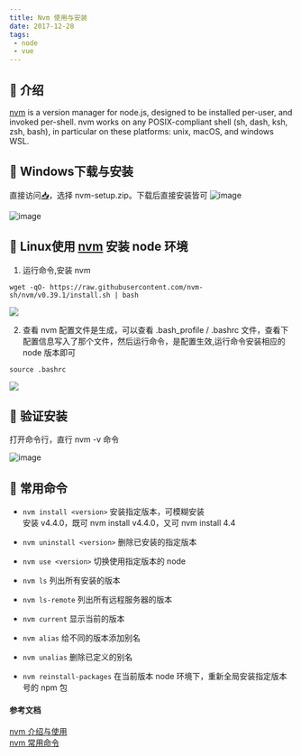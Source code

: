 ```yaml
---
title: Nvm 使用与安装
date: 2017-12-28
tags:
 - node
 - vue
---
```


<!-- ![image](https://images.pexels.com/photos/1906667/pexels-photo-1906667.jpeg?auto=compress&cs=tinysrgb&dpr=1) -->

## :dart: 介绍

[nvm](https://github.com/nvm-sh/nvm) is a version manager for node.js, designed to be installed per-user, and invoked per-shell. nvm works on any POSIX-compliant shell (sh, dash, ksh, zsh, bash), in particular on these platforms: unix, macOS, and windows WSL.

## :dart: Windows下载与安装

直接访问[:inbox_tray:](https://github.com/coreybutler/nvm-windows/releases)，选择 nvm-setup.zip。下载后直接安装皆可
![image](https://persongitbook.oss-cn-beijing.aliyuncs.com/nvmInstall.png)

![image](https://persongitbook.oss-cn-beijing.aliyuncs.com/nodePosition.png)

## :dart:  Linux使用 [nvm](https://github.com/nvm-sh/nvm/blob/master/README.md) 安装 node 环境

1. 运行命令,安装 nvm

```
wget -qO- https://raw.githubusercontent.com/nvm-sh/nvm/v0.39.1/install.sh | bash
```

![](https://persongitbook.oss-cn-beijing.aliyuncs.com/nvm-install.png?versionId=CAEQIxiBgMCD28nGgBgiIGRiZjc1YjRhODE4NzQ2YWZhMDRhMzcxNjlkMTdkM2Qw)

2. 查看 nvm 配置文件是生成，可以查看 .bash_profile / .bashrc 文件，查看下配置信息写入了那个文件，然后运行命令，是配置生效,运行命令安装相应的 node 版本即可

```
source .bashrc
```

![](https://persongitbook.oss-cn-beijing.aliyuncs.com/nvm-test.png?versionId=CAEQIxiBgMDM4NnGgBgiIGFmYzU3OTJlOWQ0NTRhYjJiYjFkZWFlNWU1OTM0ZTFk)

## :dart: 验证安装

打开命令行，直行 nvm -v 命令

![image](https://persongitbook.oss-cn-beijing.aliyuncs.com/nvmVerify.png)

## :dart: 常用命令

- `nvm install <version>` 安装指定版本，可模糊安装  
  安装 v4.4.0，既可 nvm install v4.4.0，又可 nvm install 4.4

- `nvm uninstall <version>` 删除已安装的指定版本
- `nvm use <version>` 切换使用指定版本的 node
- `nvm ls` 列出所有安装的版本
- `nvm ls-remote` 列出所有远程服务器的版本
- `nvm current` 显示当前的版本
- `nvm alias` 给不同的版本添加别名
- `nvm unalias` 删除已定义的别名
- `nvm reinstall-packages` 在当前版本 node 环境下，重新全局安装指定版本号的 npm 包



#### 参考文档

[nvm 介绍与使用](https://www.jianshu.com/p/d0e0935b150a)  
[nvm 常用命令](https://www.jianshu.com/p/7a33f2c19fea)
